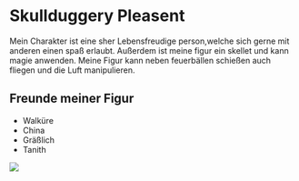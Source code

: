 # Skullduggery Pleasent

Mein Charakter ist eine sher Lebensfreudige person,welche sich gerne mit anderen einen spaß erlaubt.
Außerdem ist meine figur ein skellet und kann magie anwenden.
Meine Figur kann neben feuerbällen schießen auch fliegen und die Luft manipulieren.


## Freunde meiner Figur
* Walküre
* China
* Gräßlich
* Tanith


<img src="https://vignette.wikia.nocookie.net/skulduggery/images/4/42/Skulduggery_pleasant.jpg/revision/latest/scale-to-width-down/340?cb=20120830140721"/>


